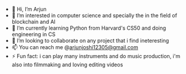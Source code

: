 - 👋 Hi, I’m Arjun
- 👀 I’m interested in computer science and specially the in the field of blockchain and AI
- 🌱 I’m currently learning Python from Harvard's CS50 and doing engineering in CS
- 💞️ I’m looking to collaborate on any project that i find ineteresting 
- 📫 You can reach me @arjunjoshi12305@gmail.com
- ⚡ Fun fact: i can play many instruments and do music production, i'm also into filmmaking and loving editing videos 

<!---
arjunjoshitoo/arjunjoshitoo is a ✨ special ✨ repository because its `README.md` (this file) appears on your GitHub profile.
You can click the Preview link to take a look at your changes.
--->

